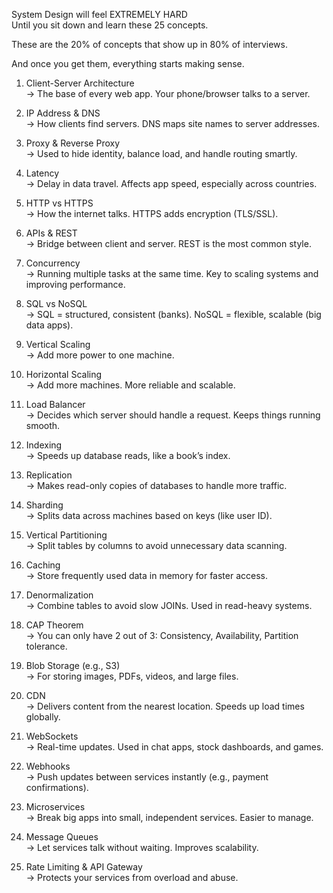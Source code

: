 System Design will feel EXTREMELY HARD  
Until you sit down and learn these 25 concepts.  
  
These are the 20% of concepts that show up in 80% of interviews.  
  
And once you get them, everything starts making sense.  
  
1. Client-Server Architecture  
→ The base of every web app. Your phone/browser talks to a server.  
  
2. IP Address & DNS  
→ How clients find servers. DNS maps site names to server addresses.  
  
3. Proxy & Reverse Proxy  
→ Used to hide identity, balance load, and handle routing smartly.  
  
4. Latency  
→ Delay in data travel. Affects app speed, especially across countries.  
  
5. HTTP vs HTTPS  
→ How the internet talks. HTTPS adds encryption (TLS/SSL).  
  
6. APIs & REST  
→ Bridge between client and server. REST is the most common style.  
  
7. Concurrency  
→ Running multiple tasks at the same time. Key to scaling systems and improving performance.  
  
8. SQL vs NoSQL  
→ SQL = structured, consistent (banks). NoSQL = flexible, scalable (big data apps).  
  
9. Vertical Scaling  
→ Add more power to one machine.  
  
10. Horizontal Scaling  
→ Add more machines. More reliable and scalable.  
  
11. Load Balancer  
→ Decides which server should handle a request. Keeps things running smooth.  
  
12. Indexing  
→ Speeds up database reads, like a book’s index.  
  
13. Replication  
→ Makes read-only copies of databases to handle more traffic.  
  
14. Sharding  
→ Splits data across machines based on keys (like user ID).  
  
15. Vertical Partitioning  
→ Split tables by columns to avoid unnecessary data scanning.  
  
16. Caching  
→ Store frequently used data in memory for faster access.  
  
17. Denormalization  
→ Combine tables to avoid slow JOINs. Used in read-heavy systems.  
  
18. CAP Theorem  
→ You can only have 2 out of 3: Consistency, Availability, Partition tolerance.  
  
19. Blob Storage (e.g., S3)  
→ For storing images, PDFs, videos, and large files.  
  
20. CDN  
→ Delivers content from the nearest location. Speeds up load times globally.  
  
21. WebSockets  
→ Real-time updates. Used in chat apps, stock dashboards, and games.  
  
22. Webhooks  
→ Push updates between services instantly (e.g., payment confirmations).  
  
23. Microservices  
→ Break big apps into small, independent services. Easier to manage.  
  
24. Message Queues  
→ Let services talk without waiting. Improves scalability.  
  
25. Rate Limiting & API Gateway  
→ Protects your services from overload and abuse.